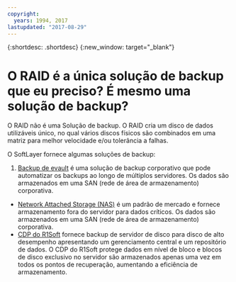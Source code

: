 ```yaml
---
copyright:
  years: 1994, 2017
lastupdated: "2017-08-29"
---
```


{:shortdesc: .shortdesc}
{:new_window: target="_blank"}

# O RAID é a única solução de backup que eu preciso? É mesmo uma solução de backup?

O RAID não é uma Solução de backup.  O RAID cria um disco de dados utilizáveis único, no qual vários discos físicos são combinados em uma matriz para melhor velocidade e/ou tolerância a falhas.

O SoftLayer fornece algumas soluções de backup:

1. [Backup de evault](../infrastructure/backup/index.html) é uma solução de backup corporativo que pode automatizar os backups ao longo de múltiplos servidores. Os dados são armazenados em uma SAN (rede de área de armazenamento) corporativa.
* [Network Attached Storage (NAS)](../infrastructure/network-attached-storage/nas.html) é um padrão de mercado e fornece armazenamento fora do servidor para dados críticos. Os dados são armazenados em uma SAN (rede de área de armazenamento) corporativa.
* [CDP do R1Soft](../infrastructure/backup/r1soft.html) fornece backup de servidor de disco para disco de alto desempenho apresentando um gerenciamento central e um repositório de dados. O CDP do R1Soft protege dados em nível de bloco e blocos de disco exclusivo no servidor são armazenados apenas uma vez em todos os pontos de recuperação, aumentando a eficiência de armazenamento.
